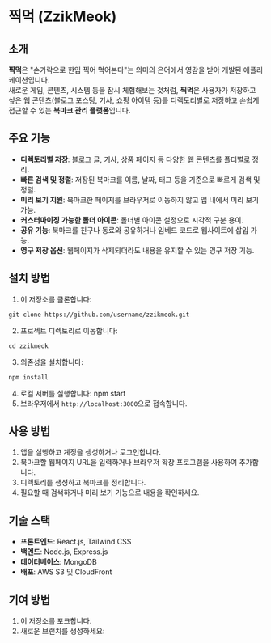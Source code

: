 # 찍먹 (ZzikMeok)

## 소개

**찍먹**은 "손가락으로 한입 찍어 먹어본다"는 의미의 은어에서 영감을 받아 개발된 애플리케이션입니다.  
새로운 게임, 콘텐츠, 시스템 등을 잠시 체험해보는 것처럼, **찍먹**은 사용자가 저장하고 싶은 웹 콘텐츠(블로그 포스팅, 기사, 쇼핑 아이템 등)를 디렉토리별로 저장하고 손쉽게 접근할 수 있는 **북마크 관리 플랫폼**입니다.

## 주요 기능

- **디렉토리별 저장**: 블로그 글, 기사, 상품 페이지 등 다양한 웹 콘텐츠를 폴더별로 정리.
- **빠른 검색 및 정렬**: 저장된 북마크를 이름, 날짜, 태그 등을 기준으로 빠르게 검색 및 정렬.
- **미리 보기 지원**: 북마크한 페이지를 브라우저로 이동하지 않고 앱 내에서 미리 보기 가능.
- **커스터마이징 가능한 폴더 아이콘**: 폴더별 아이콘 설정으로 시각적 구분 용이.
- **공유 기능**: 북마크를 친구나 동료와 공유하거나 임베드 코드로 웹사이트에 삽입 가능.
- **영구 저장 옵션**: 웹페이지가 삭제되더라도 내용을 유지할 수 있는 영구 저장 기능.

## 설치 방법

1. 이 저장소를 클론합니다:

```shell
git clone https://github.com/username/zzikmeok.git
```

2. 프로젝트 디렉토리로 이동합니다:

```shell
cd zzikmeok
```

3. 의존성을 설치합니다:

```
npm install
```

4. 로컬 서버를 실행합니다:
   npm start
5. 브라우저에서 `http://localhost:3000`으로 접속합니다.

## 사용 방법

1. 앱을 실행하고 계정을 생성하거나 로그인합니다.
2. 북마크할 웹페이지 URL을 입력하거나 브라우저 확장 프로그램을 사용하여 추가합니다.
3. 디렉토리를 생성하고 북마크를 정리합니다.
4. 필요할 때 검색하거나 미리 보기 기능으로 내용을 확인하세요.

## 기술 스택

- **프론트엔드**: React.js, Tailwind CSS
- **백엔드**: Node.js, Express.js
- **데이터베이스**: MongoDB
- **배포**: AWS S3 및 CloudFront

## 기여 방법

1. 이 저장소를 포크합니다.
2. 새로운 브랜치를 생성하세요:
